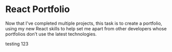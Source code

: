# React Portfolio
Now that I've completed multiple projects, this task is to create a portfolio, using my new React skills to help set me apart from other developers whose portfolios don’t use the latest technologies.


testing 123